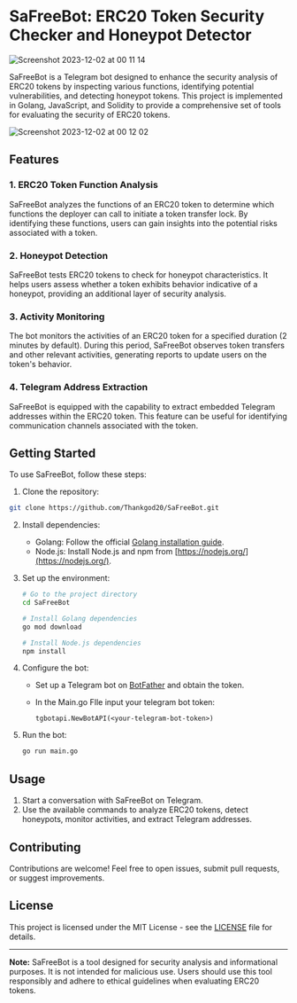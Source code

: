 # SaFreeBot: ERC20 Token Security Checker and Honeypot Detector


![Screenshot 2023-12-02 at 00 11 14](https://github.com/Thankgod20/SaFreeBot/assets/38052903/6c681d17-0541-43ce-b128-14f8d18462e9)

SaFreeBot is a Telegram bot designed to enhance the security analysis of ERC20 tokens by inspecting various functions, identifying potential vulnerabilities, and detecting honeypot tokens. This project is implemented in Golang, JavaScript, and Solidity to provide a comprehensive set of tools for evaluating the security of ERC20 tokens.


![Screenshot 2023-12-02 at 00 12 02](https://github.com/Thankgod20/SaFreeBot/assets/38052903/1ff68547-6e8f-4244-8460-fde337761cba)

## Features

### 1. ERC20 Token Function Analysis

SaFreeBot analyzes the functions of an ERC20 token to determine which functions the deployer can call to initiate a token transfer lock. By identifying these functions, users can gain insights into the potential risks associated with a token.

### 2. Honeypot Detection

SaFreeBot tests ERC20 tokens to check for honeypot characteristics. It helps users assess whether a token exhibits behavior indicative of a honeypot, providing an additional layer of security analysis.

### 3. Activity Monitoring

The bot monitors the activities of an ERC20 token for a specified duration (2 minutes by default). During this period, SaFreeBot observes token transfers and other relevant activities, generating reports to update users on the token's behavior.

### 4. Telegram Address Extraction

SaFreeBot is equipped with the capability to extract embedded Telegram addresses within the ERC20 token. This feature can be useful for identifying communication channels associated with the token.

## Getting Started

To use SaFreeBot, follow these steps:

1. Clone the repository:

```bash
git clone https://github.com/Thankgod20/SaFreeBot.git
```

2. Install dependencies:

   - Golang: Follow the official [Golang installation guide](https://golang.org/doc/install).
   - Node.js: Install Node.js and npm from [https://nodejs.org/](https://nodejs.org/).

3. Set up the environment:

   ```bash
   # Go to the project directory
   cd SaFreeBot

   # Install Golang dependencies
   go mod download

   # Install Node.js dependencies
   npm install
   ```

4. Configure the bot:

   - Set up a Telegram bot on [BotFather](https://core.telegram.org/bots#botfather) and obtain the token.
   - In the Main.go FIle input your telegram bot token:

     ```env
     tgbotapi.NewBotAPI(<your-telegram-bot-token>)
     ```

5. Run the bot:

   ```bash
   go run main.go
   ```

## Usage

1. Start a conversation with SaFreeBot on Telegram.
2. Use the available commands to analyze ERC20 tokens, detect honeypots, monitor activities, and extract Telegram addresses.

## Contributing

Contributions are welcome! Feel free to open issues, submit pull requests, or suggest improvements.

## License

This project is licensed under the MIT License - see the [LICENSE](LICENSE) file for details.

---

**Note:** SaFreeBot is a tool designed for security analysis and informational purposes. It is not intended for malicious use. Users should use this tool responsibly and adhere to ethical guidelines when evaluating ERC20 tokens.
